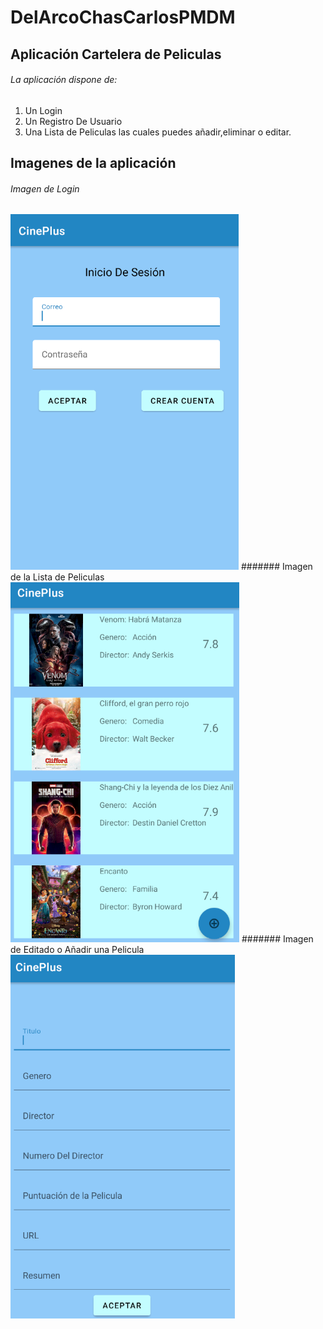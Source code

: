 # DelArcoChasCarlosPMDM

## Aplicación Cartelera de Peliculas

###### La aplicación dispone de:

 1. Un Login
 2. Un Registro De Usuario
 3. Una Lista de Peliculas las cuales puedes añadir,eliminar o editar.

## Imagenes de la aplicación

###### Imagen de Login
![Imagen de Login](imagenes/Loggin.png)
####### Imagen de la Lista de Peliculas
![Imagen de lista](imagenes/Lista.png)
####### Imagen de Editado o Añadir una Pelicula
![Imagen de añadir y editar](imagenes/Editar.png)